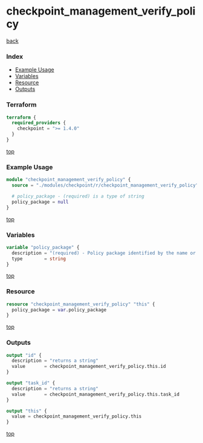 # checkpoint_management_verify_policy

[back](../checkpoint.md)

### Index

- [Example Usage](#example-usage)
- [Variables](#variables)
- [Resource](#resource)
- [Outputs](#outputs)

### Terraform

```terraform
terraform {
  required_providers {
    checkpoint = ">= 1.4.0"
  }
}
```

[top](#index)

### Example Usage

```terraform
module "checkpoint_management_verify_policy" {
  source = "./modules/checkpoint/r/checkpoint_management_verify_policy"

  # policy_package - (required) is a type of string
  policy_package = null
}
```

[top](#index)

### Variables

```terraform
variable "policy_package" {
  description = "(required) - Policy package identified by the name or UID."
  type        = string
}
```

[top](#index)

### Resource

```terraform
resource "checkpoint_management_verify_policy" "this" {
  policy_package = var.policy_package
}
```

[top](#index)

### Outputs

```terraform
output "id" {
  description = "returns a string"
  value       = checkpoint_management_verify_policy.this.id
}

output "task_id" {
  description = "returns a string"
  value       = checkpoint_management_verify_policy.this.task_id
}

output "this" {
  value = checkpoint_management_verify_policy.this
}
```

[top](#index)
